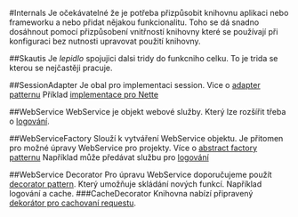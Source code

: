#Internals
Je očekávatelné že je potřeba přizpůsobit knihovnu aplikaci nebo frameworku a nebo přidat nějakou funkcionalitu. Toho se dá snadno dosáhnout pomocí přizpůsobení vnitřností knihovny které se používají při konfiguraci bez nutnosti upravovat použití knihovny.

##Skautis
Je _lepidlo_ spojujici dalsi tridy do funkcniho celku. To je trida se kterou se nejčastěji pracuje.

##SessionAdapter
Je obal pro implementaci session. Vice o [adapter patternu](https://github.com/domnikl/DesignPatternsPHP/tree/master/Structural/Adapter)
Příklad [implementace pro Nette](./session_adapter.md)

##WebService
WebService je objekt webové služby. Který lze rozšířit třeba o [logování](./web_service.md).

##WebServiceFactory
Slouží k vytváření WebService objektu. Je přitomen pro možné úpravy WebService pro projekty. Více o [abstract factory patternu](https://github.com/domnikl/DesignPatternsPHP/tree/master/Creational/AbstractFactory)
Například může předávat službu pro [logování](./web_service_factory.md)

##WebService Decorator
Pro úpravu WebService doporučujeme použít [decorator pattern](https://github.com/domnikl/DesignPatternsPHP/tree/master/Structural/Decorator). Který umožňuje skládání nových funkcí. Například logování a cache.
###CacheDecorator
Knihovna nabízí připravený [dekorátor pro cachovaní requestu](./cache_decorator.md).
